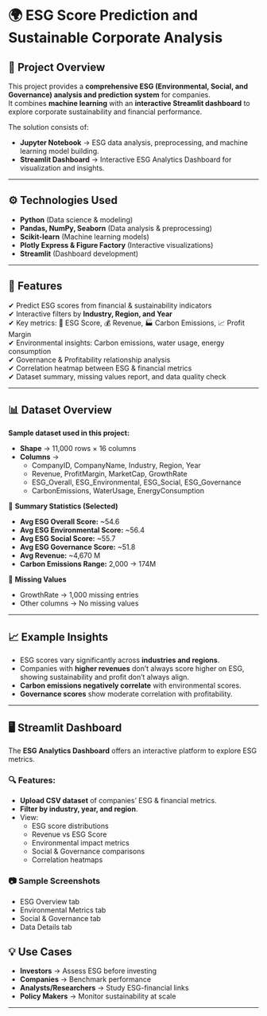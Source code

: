 # 🌍 ESG Score Prediction and Sustainable Corporate Analysis  

## 📌 Project Overview  
This project provides a **comprehensive ESG (Environmental, Social, and Governance) analysis and prediction system** for companies.  
It combines **machine learning** with an **interactive Streamlit dashboard** to explore corporate sustainability and financial performance.  

The solution consists of:  
- **Jupyter Notebook** → ESG data analysis, preprocessing, and machine learning model building.  
- **Streamlit Dashboard** → Interactive ESG Analytics Dashboard for visualization and insights.  

---

## ⚙️ Technologies Used  
- **Python** (Data science & modeling)  
- **Pandas, NumPy, Seaborn** (Data analysis & preprocessing)  
- **Scikit-learn** (Machine learning models)  
- **Plotly Express & Figure Factory** (Interactive visualizations)  
- **Streamlit** (Dashboard development)  

---

## 🚀 Features  
✔ Predict ESG scores from financial & sustainability indicators  
✔ Interactive filters by **Industry, Region, and Year**  
✔ Key metrics: 🌱 ESG Score, 💰 Revenue, 🏭 Carbon Emissions, 📈 Profit Margin  
✔ Environmental insights: Carbon emissions, water usage, energy consumption  
✔ Governance & Profitability relationship analysis  
✔ Correlation heatmap between ESG & financial metrics  
✔ Dataset summary, missing values report, and data quality check  

---

## 📊 Dataset Overview  
**Sample dataset used in this project:**  

- **Shape** → 11,000 rows × 16 columns  
- **Columns** →  
  - CompanyID, CompanyName, Industry, Region, Year  
  - Revenue, ProfitMargin, MarketCap, GrowthRate  
  - ESG_Overall, ESG_Environmental, ESG_Social, ESG_Governance  
  - CarbonEmissions, WaterUsage, EnergyConsumption  


📌 **Summary Statistics (Selected)**  
- **Avg ESG Overall Score:** ~54.6  
- **Avg ESG Environmental Score:** ~56.4  
- **Avg ESG Social Score:** ~55.7  
- **Avg ESG Governance Score:** ~51.8  
- **Avg Revenue:** ~4,670 M  
- **Carbon Emissions Range:** 2,000 → 174M  

📌 **Missing Values**  
- GrowthRate → 1,000 missing entries  
- Other columns → No missing values  

---

## 📈 Example Insights  
- ESG scores vary significantly across **industries and regions**.  
- Companies with **higher revenues** don’t always score higher on ESG, showing sustainability and profit don’t always align.  
- **Carbon emissions negatively correlate** with environmental scores.  
- **Governance scores** show moderate correlation with profitability.  

---

## 🖥️ Streamlit Dashboard  

The **ESG Analytics Dashboard** offers an interactive platform to explore ESG metrics.  

### 🔍 Features:  
- **Upload CSV dataset** of companies’ ESG & financial metrics.  
- **Filter by industry, year, and region**.  
- View:  
  - ESG score distributions  
  - Revenue vs ESG Score  
  - Environmental impact metrics  
  - Social & Governance comparisons  
  - Correlation heatmaps  

### 📷 Sample Screenshots  
- ESG Overview tab  
- Environmental Metrics tab  
- Social & Governance tab  
- Data Details tab

## 💡 Use Cases  
- **Investors** → Assess ESG before investing  
- **Companies** → Benchmark performance  
- **Analysts/Researchers** → Study ESG-financial links  
- **Policy Makers** → Monitor sustainability at scale  

---


